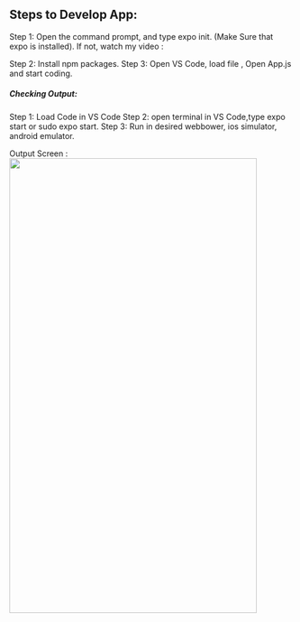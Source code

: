 ## Steps to Develop App:

Step 1: Open the command prompt, and type expo init. (Make Sure that expo is installed).
If not, watch my video : 

Step 2: Install npm packages.
Step 3: Open VS Code, load file , Open App.js and start coding.

##### Checking Output:
Step 1: Load Code in VS Code
Step 2: open terminal in VS Code,type expo start or sudo expo start.
Step 3: Run in desired webbower, ios simulator, android emulator.


Output Screen :
<br>
<img src ="https://user-images.githubusercontent.com/59869563/89536214-30088900-d815-11ea-8891-29933be8bfc7.png" 
width="439px" height="806px">

